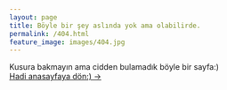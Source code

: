 ```yaml
---
layout: page
title: Böyle bir şey aslında yok ama olabilirde.
permalink: /404.html
feature_image: images/404.jpg
---
```


Kusura bakmayın ama cidden bulamadık böyle bir sayfa:)<br />
<a class="error-link" href="{{ site.baseurl }}/">Hadi anasayfaya dön:) &rarr;</a>
